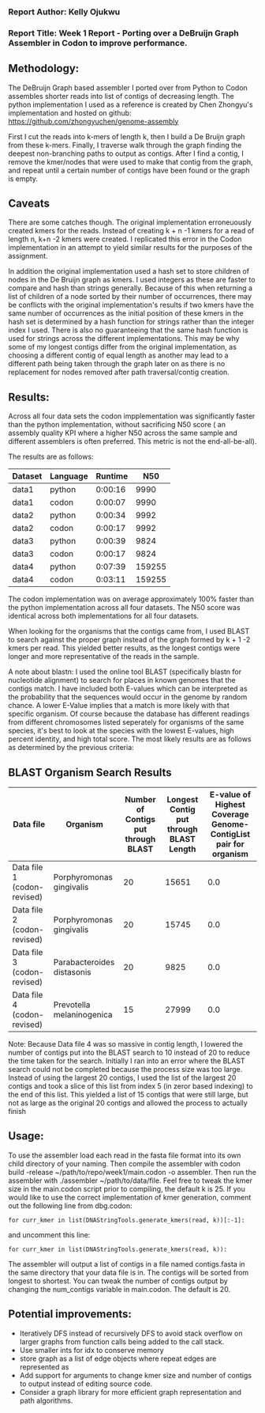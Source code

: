 ### Report Author: Kelly Ojukwu
### Report Title: Week 1 Report - Porting over a DeBruijn Graph Assembler in Codon to improve performance.

## Methodology:
The DeBruijn Graph based assembler I ported over from Python to Codon assembles shorter reads into list of contigs of decreasing length. The python implementation I used as a reference is created by Chen Zhongyu's implementation and hosted on github: https://github.com/zhongyuchen/genome-assembly

First I cut the reads into k-mers of length k, then I build a De Bruijn graph from these k-mers. Finally, I traverse walk through the graph finding the deepest non-branching paths to output as contigs. After I find a contig, I remove the kmer/nodes that were used to make that contig from the graph, and repeat until a certain number of contigs have been found or the graph is empty.

## Caveats
There are some catches though. The original implementation erroneuously created kmers for the reads. Instead of creating k + n -1 kmers for a read of length n, k+n -2 kmers were created. I replicated this error in the Codon implementation in an attempt to yield similar results for the purposes of the assignment.

In addition the original implementation used a hash set to store children of nodes in the De Bruijn graph as kmers. I used integers as these are faster to compare and hash than strings generally. Because of this when returning a list of children of a node sorted by their number of occurrences, there may be conflicts with the original implementation's results if two kmers have the same number of occurrences as the initial position of these kmers in the hash set is determined by a hash function for strings rather than the integer index I used. There is also no guaranteeing that the same hash function is used for strings across the different implementations. This may be why some of my longest contigs differ from the original implementation, as choosing a different contig of equal length as another may lead to a different path being taken through the graph later on as there is no replacement for nodes removed after path traversal/contig creation.

## Results:

Across all four data sets the codon impplementation was significantly faster than the python implementation, without sacrificing N50 score ( an assembly quality KPI where a higher N50 across the same sample and different assemblers is often preferred. This metric is not the end-all-be-all). 

The results are as follows:

|Dataset|Language|        Runtime|         N50|            
|-------|--------|---------------|------------|
data1|           python|          0:00:16|         9990|           
data1|          codon|           0:00:07|         9990|           
data2|           python|          0:00:34|         9992|           
data2|           codon|           0:00:17|         9992|          
data3|           python|          0:00:39|         9824|           
data3|           codon|           0:00:17|         9824|           
data4|           python|          0:07:39|         159255|         
data4|           codon|           0:03:11|         159255|         

The codon implementation was on average approximately 100% faster than the python implementation across all four datasets. The N50 score was identical across both implementations for all four datasets.

When looking for the organisms that the contigs came from, I used BLAST to search against the proper graph instead of the graph formed by k + 1 -2 kmers per read. This yielded better results, as the longest contigs were longer and more representative of the reads in the sample.


A note about blastn: I used the online tool BLAST (specifically blastn for nucleotide alignment)  to search for places in known genomes that the contigs match. I have included both E-values which can be interpreted as the probability that the sequences would occur in the genome by random chance. A lower E-Value implies that a match is more likely with that specific organism. Of course because the database has different readings from different chromosomes listed seperately for organisms of the same species, it's best to look at the species with the lowest E-values, high percent identity, and high total score.
The most likely results are as follows as determined by the previous criteria:

## BLAST Organism Search Results



|Data file| Organism | Number of Contigs put through BLAST| Longest Contig put through BLAST Length | E-value of Highest Coverage Genome-ContigList pair for organism|
|---------|----------|-------------------|-----------------------|-----------------------|
|Data file 1 (codon-revised)| Porphyromonas gingivalis| 20 | 15651| 0.0| 
|Data file 2 (codon-revised)| Porphyromonas gingivalis| 20 | 15745| 0.0| 
|Data file 3 (codon-revised)| Parabacteroides distasonis| 20 | 9825| 0.0|
|Data file 4 (codon-revised)| Prevotella melaninogenica | 15 | 27999| 0.0|

Note: Because Data file 4 was so massive in contig length, I lowered the number of contigs put into the BLAST search to 10 instead of 20 to reduce the time taken for the search. Initially I ran into an error where the BLAST search could not be completed because the process size was too large. Instead of using the largest 20 contigs, I used the list of the largest 20 contigs and took a slice of this list from index 5 (in zeror based indexing) to the end of this list. This yielded a list of 15 contigs that were still large, but not as large as the original 20 contigs and allowed the process to actually finish



## Usage:
To use the assembler load each read in the fasta file format into its own child directory of your naming. Then compile the assembler with codon build -release ~/path/to/repo/week1/main.codon -o assembler. Then run the assembler with ./assembler ~/path/to/data/file. Feel free to tweak the kmer size in the main.codon script prior to compiling, the default k is 25. If you would like to use the correct implementation of kmer generation, comment out the following line from dbg.codon:
``` 
for curr_kmer in list(DNAStringTools.generate_kmers(read, k))[:-1]:
```

and uncomment this line:
```
for curr_kmer in list(DNAStringTools.generate_kmers(read, k)):
```

The assembler will output a list of contigs in a file named contigs.fasta in the same directory that your data file is in. The contigs will be sorted from longest to shortest. You can tweak the number of contigs output by changing the num_contigs variable in main.codon. The default is 20.


## Potential improvements:
* Iteratively DFS instead of recursively DFS to avoid stack overflow on larger graphs from function calls being added to the call stack. 
* Use smaller ints for idx to conserve memory
* store graph as a list of edge objects where repeat edges are represented as 
* Add support for arguments to change kmer size and number of contigs to output instead of editing source code.
* Consider a graph library for more efficient graph representation and path algorithms.